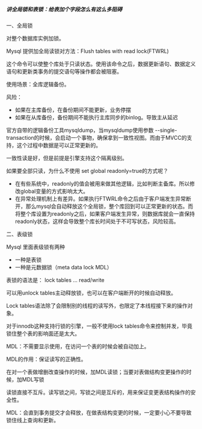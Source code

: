 ##### 讲全局锁和表锁：给表加个字段怎么有这么多阻碍

一、全局锁

对整个数据库实例加锁。

Mysql 提供加全局读锁对方法：Flush tables with read lock(FTWRL)

这个命令可以使整个库处于只读状态。使用该命令之后，数据更新语句、数据定义语句和更新类事务的提交语句等操作都会被阻塞。

使用场景：全库逻辑备份。

风险：

- 如果在主库备份，在备份期间不能更新，业务停摆
- 如果在从库备份，备份期间不能执行主库同步的binlog。导致主从延迟

官方自带的逻辑备份工具mysqldump，当mysqldump使用参数 --single-transaction的时候，会启动一个事物，确保拿到一致性视图。而由于MVCC的支持，这个过程中数据是可以正常更新的。

一致性读是好，但是前提是引擎支持这个隔离级别。

如果要全部只读，为什么不使用 set global readonly=true的方式呢？

- 在有些系统中，readonly的值会被用来做其他逻辑，比如判断主备库。所以修改global变量的方式影响太大。
- 在异常处理机制上有差异。如果执行FTWRL命令之后由于客户端发生异常断开，那么mysql会自动释放这个全局锁，整个库回到可以正常更新的状态。而将整个库设置为readonly之后，如果客户端发生异常，则数据库就会一直保持readonly状态，这样会导致整个库长时间处于不可写状态，风险较高。

二、表级锁

Mysql 里面表级锁有两种

- 一种是表锁
- 一种是元数据锁（meta data lock MDL）

表锁的语法是： lock tables ... read/write

可以用unlock tables主动释放锁，也可以在客户端断开的时候自动释放。

Lock tables语法除了会限制别的线程的读写外，也限定了本线程接下来的操作对象。



对于innodb这种支持行锁的引擎，一般不使用lock tables命令来控制并发，毕竟锁住整个表的影响面还是太大。

MDL：不需要显示使用，在访问一个表的时候会被自动加上。

MDL的作用：保证读写的正确性。

在对一个表做增删改查操作的时候，加MDL读锁；当要对表做结构变更操作的时候，加MDL写锁

读锁直接不互斥。读写锁之间，写锁之间是互斥的，用来保证变更表结构操作的安全性。

MDL：会直到事务提交才会释放，在做表结构变更的时候，一定要小心不要导致锁住线上查询和更新。